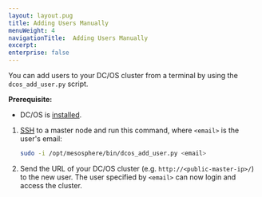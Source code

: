 ```yaml
---
layout: layout.pug
title: Adding Users Manually
menuWeight: 4
navigationTitle:  Adding Users Manually
excerpt:
enterprise: false
---
```


You can add users to your DC/OS cluster from a terminal by using the `dcos_add_user.py` script.

**Prerequisite:**

* DC/OS is [installed](/docs/docs/1.8/administration/installing/).


1.  [SSH](/docs/docs/1.8/administration/access-node/sshcluster/) to a master node and run this command, where `<email>` is the user's email:

    ```bash
    sudo -i /opt/mesosphere/bin/dcos_add_user.py <email>
    ```
    
1.  Send the URL of your DC/OS cluster (e.g. `http://<public-master-ip>/`) to the new user. The user specified by `<email>` can now login and access the cluster.




